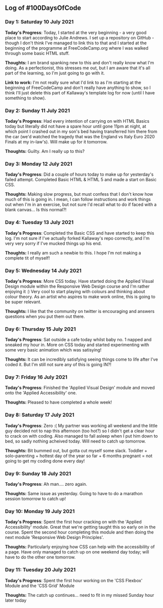 
## Log of #100DaysOfCode 

### Day 1: Saturday 10 July 2021

**Today's Progress**: Today, I started at the very beginning - a very good place to start according to Julie Andrews. I set up a repository on GitHub - though I don't think I've managed to link this to that and I started at the beginning of the programme at FreeCodeCamp.org where I was walked through some basic HTML stuff. 

**Thoughts:** I am brand spanking new to this and don't really know what I'm doing. As a perfectionist, this stresses me out, but I am aware that it's all part of the learning, so I'm just going to go with it.


**Link to work:** I'm not really sure what I'd link to as I'm starting at the beginning of FreeCodeCamp and don't really have anything to show, so I think I'll just delete this part of Kallaway's template log for now (until I have something to show).



### Day 2: Sunday 11 July 2021

**Today's Progress**: Had every intention of carrying on with HTML Basics today but literally did not have a spare hour until gone 11pm at night, at which point I crashed out in my son's bed having transferred him there from the car (we'd watched the tragedy that was the England vs Italy Euro 2020 Finals at my in-law's). Will make up for it tomorrow.

**Thoughts:** Guilty. Am I really up to this?



### Day 3: Monday 12 July 2021

**Today's Progress**: Did a couple of hours today to make up for yesterday's failed attempt. Completed Basic HTML & HTML 5 and made a start on Basic CSS.

**Thoughts:** Making slow progress, but must confess that I don't know how much of this is going in. I mean, I can follow instructions and work things out when I'm in an exercise, but not sure I'd recall what to do if faced with a blank canvas... Is this normal?!



### Day 4: Tuesday 13 July 2021

**Today's Progress**: Completed the Basic CSS and have started to keep this log. I'm not sure if I've actually forked Kallaway's repo correctly, and I'm very very sorry if I've mucked things up his end.

**Thoughts:** I really am such a newbie to this. I hope I'm not making a complete tit of myself!


### Day 5: Wednesday 14 July 2021

**Today's Progress**: More CSS today. Have started doing the Applied Visual Design module within the Responsive Web Design course and I'm rather enjoying it :) Very cool to start playing with colours and thinking about colour theory. As an artist who aspires to make work online, this is going to be super relevant.

**Thoughts:** I like that the community on twitter is encouraging and answers questions when you put them out there. 


### Day 6: Thursday 15 July 2021

**Today's Progress**: Sat outside a cafe today whilst baby no. 1 napped and sneaked my hour in. More on CSS today and started experimenting with some very basic animation which was satisying!

**Thoughts:** It can be incredibly satisfying seeing things come to life after I've coded it. But I'm still not sure any of this is going IN?!


### Day 7: Friday 16 July 2021

**Today's Progress**: Finished the 'Applied Visual Design' module and moved onto the 'Applied Accessibility' one. 

**Thoughts:** Pleased to have completed a whole week!


### Day 8: Saturday 17 July 2021

**Today's Progress**: Zero :( My partner was working all weekend and the little guy decided not to nap this afternoon (too hot?) so I didn't get a clear hour to crack on with coding. Also managed to fall asleep when I put him down to bed, so sadly nothing acheived today. Will need to catch up tomorrow.

**Thoughts:** Bit bummed out, but gotta cut myself some slack. Toddler + solo-parenting + hottest day of the year so far + 6 months pregnant = not going to get my coding done every day!


### Day 9: Sunday 18 July 2021

**Today's Progress**: Ah man.... zero again.

**Thoughts:** Same issue as yesterday. Going to have to do a marathon session tomorrow to catch up!


### Day 10: Monday 19 July 2021

**Today's Progress**: Spent the first hour cracking on with the 'Applied Accessibility' module. Great that we're getting taught this so early on in the course. Spent the second hour completing this module and then doing the next module 'Responsive Web Design Principles'.

**Thoughts:** Particularly enjoying how CSS can help with the accessibility of a page. Have only managed to catch up on one weekend day today; will have to do the other one tomorrow.


### Day 11: Tuesday 20 July 2021

**Today's Progress**: Spent the first hour working on the 'CSS Flexbox' Module and the 'CSS Grid' Module

**Thoughts:** The catch up continues... need to fit in my missed Sunday hour later today

